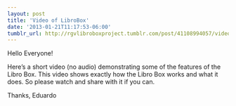 ```yaml
---
layout: post
title: 'Video of LibroBox'
date: '2013-01-21T11:17:53-06:00'
tumblr_url: http://rgvlibroboxproject.tumblr.com/post/41108994057/videooflibrobox
---
```

Hello Everyone!

Here’s a short video (no audio) demonstrating some of the features of the Libro Box. This video shows exactly how the Libro Box works and what it does. So please watch and share with it if you can.

Thanks,
Eduardo
